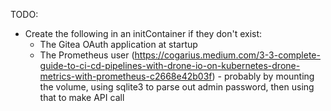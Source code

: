 TODO:
* Create the following in an initContainer if they don't exist:
  * The Gitea OAuth application at startup
  * The Prometheus user (https://cogarius.medium.com/3-3-complete-guide-to-ci-cd-pipelines-with-drone-io-on-kubernetes-drone-metrics-with-prometheus-c2668e42b03f) - probably by mounting the volume, using sqlite3 to parse out admin password, then using that to make API call